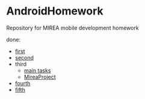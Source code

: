 # AndroidHomework
 Repository for MIREA mobile development homework

done:

- [first](https://github.com/ventusfortis/AndroidHomework/tree/main/firstPractic)
- [second](https://github.com/ventusfortis/AndroidHomework/tree/main/secondPractic)
- third
    - [main tasks](https://github.com/ventusfortis/AndroidHomework/tree/main/Practice3)
    - [MireaProject](https://github.com/ventusfortis/AndroidHomework/tree/main/MireaProject)
- [fourth](https://github.com/ventusfortis/AndroidHomework/tree/main/practice4)
- [fifth](https://github.com/ventusfortis/AndroidHomework/tree/main/practice5)
